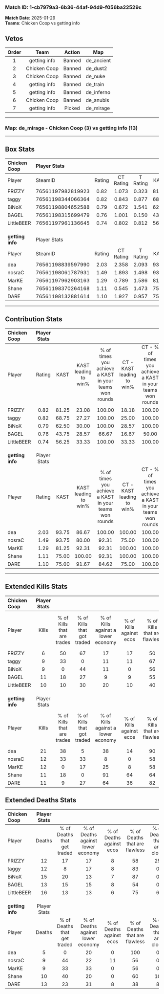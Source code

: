 ### Match ID: 1-cb7979a3-6b36-44af-94d9-f056ba22529c  
**Match Date**: 2025-01-29  
**Teams**: Chicken Coop vs getting info  

## Vetos  

| Order | Team | Action | Map |
| :---: | :--: | :----: | --- |
| 1 | getting info | Banned | de_ancient |
| 2 | Chicken Coop | Banned | de_dust2 |
| 3 | Chicken Coop | Banned | de_nuke |
| 4 | getting info | Banned | de_train |
| 5 | getting info | Banned | de_inferno |
| 6 | Chicken Coop | Banned | de_anubis |
| 7 | getting info | Picked | de_mirage |

---  

### **Map**: de_mirage - Chicken Coop (3) vs getting info (13)  
---  

## Box Stats  

| **Chicken Coop** | Player Stats      |        |           |          |       |       |       |         |        |      |     |
| :- | :- | :-: | :-: | :-: | :-: | :-: | :-: | :-: | :-: | :-: | :-: |
| Player           | SteamID           | Rating | CT Rating | T Rating | KAST  |  ADR  | Kills | Assists | Deaths | K/D  | HS% |
| FRIZZY           | 76561197982819923 |  0.82  |   1.073   |  0.323   | 81.25 | 63.4  |   6   |    6    |   12   | 0.50 | 50  |
| taggy            | 76561198344066364 |  0.82  |   0.843   |  0.877   | 68.75 | 48.8  |   9   |    2    |   12   | 0.75 | 33  |
| BiNoX            | 76561198804652588 |  0.79  |   0.672   |  1.541   | 62.50 | 77.4  |   9   |    6    |   15   | 0.60 | 66  |
| BAGEL            | 76561198315699479 |  0.76  |   1.001   |  0.150   | 43.75 | 66.6  |  11   |    0    |   13   | 0.85 | 45  |
| LittleBEER       | 76561197961136645 |  0.74  |   0.802   |  0.812   | 56.25 | 78.1  |  10   |    1    |   16   | 0.63 | 50  |
|                  |                   |        |           |          |       |       |       |         |        |      |     |
|                  |                   |        |           |          |       |       |       |         |        |      |     |
|                  |                   |        |           |          |       |       |       |         |        |      |     |
| **getting info** | Player Stats      |        |           |          |       |       |       |         |        |      |     |
| Player           | SteamID           | Rating | CT Rating | T Rating | KAST  |  ADR  | Kills | Assists | Deaths | K/D  | HS% |
| dea              | 76561198839597990 |  2.03  |   2.358   |  2.093   | 93.75 | 95.4  |  21   |    2    |   5    | 4.20 | 33  |
| nosraC           | 76561198061787931 |  1.49  |   1.893   |  1.498   | 93.75 | 102.4 |  12   |   11    |   9    | 1.33 | 58  |
| MarKE            | 76561197962903163 |  1.29  |   0.789   |  1.586   | 81.25 | 84.4  |  12   |    2    |   9    | 1.33 | 66  |
| Shane            | 76561198370264168 |  1.11  |   0.545   |  1.473   | 75.00 | 68.4  |  11   |    3    |   10   | 1.10 | 54  |
| DARE             | 76561198132881614 |  1.10  |   1.927   |  0.957   | 75.00 | 85.4  |  11   |    9    |   13   | 0.85 | 63  |
---  

## Contribution Stats  

| **Chicken Coop** | Player Stats |       |                      |                                                        |                           |                                                             |                          |                                                            |
| :- | :-: | :-: | :-: | :-: | :-: | :-: | :-: | :-: |
| Player           |    Rating    | KAST  | KAST leading to win% | % of times you achieve a KAST in your teams won rounds | CT - KAST leading to win% | CT - % of times you achieve a KAST in your teams won rounds | T - KAST leading to win% | T - % of times you achieve a KAST in your teams won rounds |
| FRIZZY           |     0.82     | 81.25 |        23.08         |                         100.00                         |           18.18           |                           100.00                            |          50.00           |                           100.00                           |
| taggy            |     0.82     | 68.75 |        27.27         |                         100.00                         |           25.00           |                           100.00                            |          33.33           |                           100.00                           |
| BiNoX            |     0.79     | 62.50 |        30.00         |                         100.00                         |           28.57           |                           100.00                            |          33.33           |                           100.00                           |
| BAGEL            |     0.76     | 43.75 |        28.57         |                         66.67                          |           16.67           |                            50.00                            |          100.00          |                           100.00                           |
| LittleBEER       |     0.74     | 56.25 |        33.33         |                         100.00                         |           33.33           |                           100.00                            |          33.33           |                           100.00                           |
|                  |              |       |                      |                                                        |                           |                                                             |                          |                                                            |
|                  |              |       |                      |                                                        |                           |                                                             |                          |                                                            |
|                  |              |       |                      |                                                        |                           |                                                             |                          |                                                            |
| **getting info** | Player Stats |       |                      |                                                        |                           |                                                             |                          |                                                            |
| Player           |    Rating    | KAST  | KAST leading to win% | % of times you achieve a KAST in your teams won rounds | CT - KAST leading to win% | CT - % of times you achieve a KAST in your teams won rounds | T - KAST leading to win% | T - % of times you achieve a KAST in your teams won rounds |
| dea              |     2.03     | 93.75 |        86.67         |                         100.00                         |          100.00           |                           100.00                            |          83.33           |                           100.00                           |
| nosraC           |     1.49     | 93.75 |        80.00         |                         92.31                          |           75.00           |                           100.00                            |          81.82           |                           90.00                            |
| MarKE            |     1.29     | 81.25 |        92.31         |                         92.31                          |          100.00           |                           100.00                            |          90.00           |                           90.00                            |
| Shane            |     1.11     | 75.00 |        100.00        |                         92.31                          |          100.00           |                           100.00                            |          100.00          |                           90.00                            |
| DARE             |     1.10     | 75.00 |        91.67         |                         84.62                          |           75.00           |                           100.00                            |          100.00          |                           80.00                            |
---  

## Extended Kills Stats  

| **Chicken Coop** | Player Stats |                            |                            |                                    |                         |                              |                                 |                                       |                    |           |
| :- | :-: | :-: | :-: | :-: | :-: | :-: | :-: | :-: | :-: | :-: |
| Player           |    Kills     | % of Kills that are trades | % of Kills that got traded | % of Kills against a lower economy | % of Kills against ecos | % of Kills that are flawless | % of Kills that are close duels | % of Kills that are assisted by flash | Pistol Round Kills | AWP Kills |
| FRIZZY           |      6       |             50             |             67             |                 17                 |           17            |              50              |                0                |                   0                   |         0          |     1     |
| taggy            |      9       |             33             |             0              |                 11                 |           11            |              67              |               11                |                   0                   |         1          |     2     |
| BiNoX            |      9       |             0              |             44             |                 11                 |            0            |              56              |                0                |                   0                   |         1          |     1     |
| BAGEL            |      11      |             18             |             27             |                 9                  |            9            |              55              |                0                |                   9                   |         0          |     1     |
| LittleBEER       |      10      |             10             |             30             |                 20                 |           10            |              40              |               10                |                  10                   |         0          |     3     |
|                  |              |                            |                            |                                    |                         |                              |                                 |                                       |                    |           |
|                  |              |                            |                            |                                    |                         |                              |                                 |                                       |                    |           |
|                  |              |                            |                            |                                    |                         |                              |                                 |                                       |                    |           |
| **getting info** | Player Stats |                            |                            |                                    |                         |                              |                                 |                                       |                    |           |
| Player           |    Kills     | % of Kills that are trades | % of Kills that got traded | % of Kills against a lower economy | % of Kills against ecos | % of Kills that are flawless | % of Kills that are close duels | % of Kills that are assisted by flash | Pistol Round Kills | AWP Kills |
| dea              |      21      |             38             |             5              |                 38                 |           14            |              90              |                0                |                   0                   |         6          |     3     |
| nosraC           |      12      |             33             |             33             |                 8                  |            0            |              58              |               25                |                   0                   |         0          |     2     |
| MarKE            |      12      |             0              |             17             |                 25                 |            8            |              58              |                8                |                   0                   |         0          |     1     |
| Shane            |      11      |             18             |             0              |                 91                 |           64            |              64              |                0                |                   0                   |         0          |     0     |
| DARE             |      11      |             9              |             27             |                 64                 |           36            |              82              |                0                |                   9                   |         0          |     1     |
## Extended Deaths Stats  

| **Chicken Coop** | Player Stats |                             |                                   |                          |                               |                            |                           |               |
| :- | :-: | :-: | :-: | :-: | :-: | :-: | :-: | :-: |
| Player           |    Deaths    | % of Deaths that get traded | % of Deaths against lower economy | % of Deaths against ecos | % of Deaths that are flawless | % of Deaths that are close | % of Deaths while blinded | Deaths to AWP |
| FRIZZY           |      12      |             17              |                17                 |            8             |              58               |             25             |             0             |       0       |
| taggy            |      12      |              8              |                17                 |            8             |              83               |             0              |             0             |       3       |
| BiNoX            |      15      |             20              |                13                 |            7             |              87               |             0              |             7             |       0       |
| BAGEL            |      13      |             15              |                15                 |            8             |              54               |             0              |             0             |       2       |
| LittleBEER       |      16      |             13              |                13                 |            6             |              75               |             6              |             0             |       1       |
|                  |              |                             |                                   |                          |                               |                            |                           |               |
|                  |              |                             |                                   |                          |                               |                            |                           |               |
|                  |              |                             |                                   |                          |                               |                            |                           |               |
| **getting info** | Player Stats |                             |                                   |                          |                               |                            |                           |               |
| Player           |    Deaths    | % of Deaths that get traded | % of Deaths against lower economy | % of Deaths against ecos | % of Deaths that are flawless | % of Deaths that are close | % of Deaths while blinded | Deaths to AWP |
| dea              |      5       |              0              |                20                 |            0             |              100              |             0              |             0             |       0       |
| nosraC           |      9       |             44              |                22                 |            11            |              56               |             0              |             0             |       0       |
| MarKE            |      9       |             33              |                33                 |            0             |              56               |             0              |             0             |       0       |
| Shane            |      10      |             40              |                20                 |            0             |              60               |             10             |            10             |       1       |
| DARE             |      13      |             23              |                31                 |            8             |              38               |             8              |             8             |       1       |
